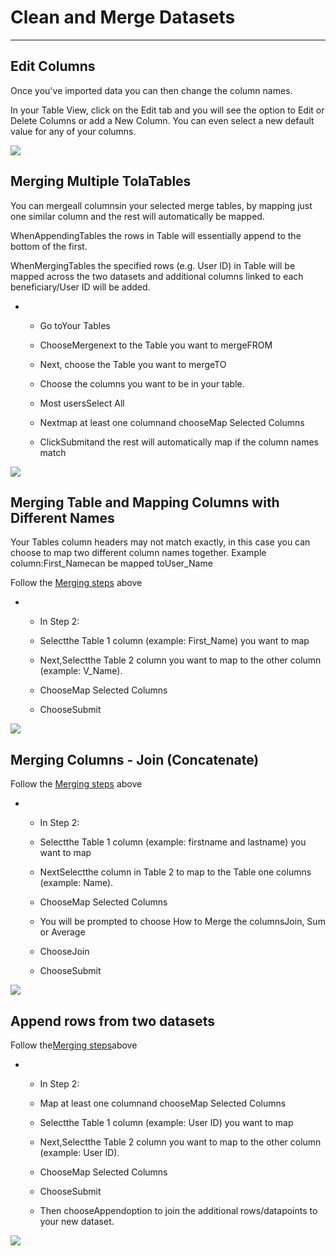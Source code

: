 # Clean and Merge Datasets

---

## Edit Columns

Once you've imported data you can then change the column names.

In your Table View, click on the Edit tab and you will see the option to Edit or Delete Columns or add a New Column. You can even select a new default value for any of your columns.

![](https://lh3.googleusercontent.com/3sTsf48cDA-bUxLG4d8JTyRKfzNNbA5JDfAHHVkddXcyRg5H0LPjJcYPIXGNbhIh0t6OSgqUKv9XrVJL9IE2MEQU-C4n1sgFFwJWQMA6hAPDei90KAdl9-cKhgi8CQfFwz_XvtJI)

## Merging Multiple TolaTables

You can mergeall columnsin your selected merge tables, by mapping just one similar column and the rest will automatically be mapped.

WhenAppendingTables the rows in Table will essentially append to the bottom of the first.

WhenMergingTables the specified rows \(e.g. User ID\) in Table will be mapped across the two datasets and additional columns linked to each beneficiary/User ID will be added.

* * Go toYour Tables

  * ChooseMergenext to the Table you want to mergeFROM

  * Next, choose the Table you want to mergeTO

  * Choose the columns you want to be in your table.

  * Most usersSelect All

  * Nextmap at least one columnand chooseMap Selected Columns

  * ClickSubmitand the rest will automatically map if the column names match

![](https://lh5.googleusercontent.com/chxUY9Q3DhXlwpJzzyA_wjC4mIj_5Y34yShydLqSxl9jXERPR5wX0oNxpFwZdaQxytJ2AgCuUyGKjbr09NW2DPW8mXG6nlTX9W6tM4QC8qLlPUwxgAxtgE44o4UiN0gofda-PRRg)

## Merging Table and Mapping Columns with Different Names

Your Tables column headers may not match exactly, in this case you can choose to map two different column names together. Example column:First\_Namecan be mapped toUser\_Name

Follow the [Merging steps](https://tola.hackpad.com/4.-Multiple-Tabs-in-your-GSheet-Currently-we-can-only-import-the-first-sheettab-in-your-GSheet.-BlUMTgJoO8v#:h=Merging-Table-and-Mapping-Colu) above

* * In Step 2:

  * Selectthe Table 1 column \(example: First\_Name\) you want to map

  * Next,Selectthe Table 2 column you want to map to the other column \(example: V\_Name\).

  * ChooseMap Selected Columns

  * ChooseSubmit

![](https://lh6.googleusercontent.com/J4QyApmEbpkh-TxkyuYrMfEDPyYaNFfQflYQBJuAv1X-rZqcWLxZcbmgfI1oOqPmmB_6MGp4aWYbVvFz24oIiZMq0svwJLioLTnR4Omx6RLIJX7iP30K-uGT6Wrkx8RqF7czx2VN)

## Merging Columns - Join \(Concatenate\)

Follow the [Merging steps](https://tola.hackpad.com/4.-Multiple-Tabs-in-your-GSheet-Currently-we-can-only-import-the-first-sheettab-in-your-GSheet.-BlUMTgJoO8v#:h=Merging-Table-and-Mapping-Colu) above

* * In Step 2:

  * Selectthe Table 1 column \(example: firstname and lastname\) you want to map

  * NextSelectthe column in Table 2 to map to the Table one columns \(example: Name\).

  * ChooseMap Selected Columns

  * You will be prompted to choose How to Merge the columnsJoin, Sum or Average

  * ChooseJoin

  * ChooseSubmit

![](https://lh5.googleusercontent.com/O0nzP6BW1XhcRavO6ovvqyx_5gZLzDIA0gIl20EG6x53jEmh7X3lpHqVsymssJ12PTbURT83agWuSI9FdCDKLgPMeiKGEYKaMEuLPRLwAjEEfaVamGyLKWg8Ib-I51DO-jupsvnf)

## Append rows from two datasets

Follow the[Merging steps](https://tola.hackpad.com/4.-Multiple-Tabs-in-your-GSheet-Currently-we-can-only-import-the-first-sheettab-in-your-GSheet.-BlUMTgJoO8v#:h=Merging-Table-and-Mapping-Colu)above

* * In Step 2:

  * Map at least one columnand chooseMap Selected Columns

  * Selectthe Table 1 column \(example: User ID\) you want to map

  * Next,Selectthe Table 2 column you want to map to the other column \(example: User ID\).

  * ChooseMap Selected Columns

  * ChooseSubmit

  * Then chooseAppendoption to join the additional rows/datapoints to your new dataset.

![](https://lh4.googleusercontent.com/Eouu57QO-g429zSTVaIKHCnoLRURWK9QerLKqWxRzw0A9MRNsQ23WmWVYh4mvBtHMmNe74Cdt61YTQhMumXDhlLU-N1cJJe2d1Y1u36poQZcDhfz8bMmHGNBkdIkZS7VmqR_vU1J)

  


